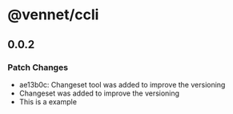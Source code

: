 # @vennet/ccli

## 0.0.2

### Patch Changes

- ae13b0c: Changeset tool was added to improve the versioning
- Changeset was added to improve the versioning
- This is a example
